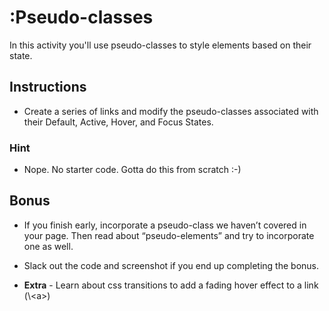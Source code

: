 # :Pseudo-classes

In this activity you'll use pseudo-classes to style elements based on their state.

## Instructions

- Create a series of links and modify the pseudo-classes associated with their Default, Active, Hover, and Focus States.

### Hint

- Nope. No starter code. Gotta do this from scratch :-)

## Bonus

- If you finish early, incorporate a pseudo-class we haven’t covered in your page. Then read about “pseudo-elements” and try to incorporate one as well.

- Slack out the code and screenshot if you end up completing the bonus.
- **Extra** - Learn about css transitions to add a fading hover effect to a link (\\&lt;a>)

